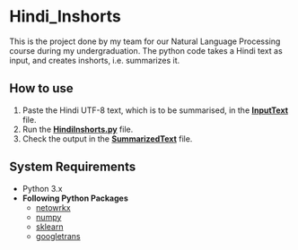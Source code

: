 # Hindi_Inshorts
This is the project done by my team for our Natural Language Processing course during my undergraduation. The python code takes a Hindi text as input, and creates inshorts, i.e. summarizes it.

## How to use
   1. Paste the Hindi UTF-8 text, which is to be summarised, in the [**InputText**](https://github.com/Kshik02/Hindi_Inshorts/blob/master/InputText) file.
   2. Run the [**HindiInshorts.py**](https://github.com/Kshik02/Hindi_Inshorts/blob/master/HindiInshorts.py) file.
   3. Check the output in the [**SummarizedText**](https://github.com/Kshik02/Hindi_Inshorts/blob/master/SummarizedText) file.

## System Requirements
   - Python 3.x
   - **Following Python Packages**
       - [netowrkx](https://pypi.org/project/networkx/)
       - [numpy](https://pypi.org/project/numpy/)
       - [sklearn](https://pypi.org/project/sklearn/)
       - [googletrans](https://pypi.org/project/googletrans/)

